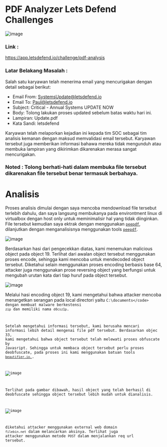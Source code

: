 # PDF Analyzer Lets Defend Challenges

![image](https://user-images.githubusercontent.com/43168046/210167881-5ad9edce-fed1-4012-ad2e-a8420dd3122a.png)

### Link : 
https://app.letsdefend.io/challenge/pdf-analysis

### Latar Belakang Masalah : 
Salah satu karyawan telah menerima email yang mencurigakan dengan detail sebagai berikut:

- Email From: SystemsUpdate@letsdefend.io 
- Email To: Paul@letsdefend.io 
- Subject: Critical - Annual Systems UPDATE NOW 
- Body: Tolong lakukan proses updated sebelum batas waktu hari ini. 
- Lampiran: Update.pdf 
- Kata Sandi: letsdefend

Karyawan telah melaporkan kejadian ini kepada tim SOC sebagai tim analisis kemanan dengan maksud memvalidasi email tersebut. Karyawan tersebut juga memberikan informasi bahawa mereka tidak mengunduh atau membuka lampiran yang dikirimkan dikarenakan merasa sangat mencurigakan. 

### Noted : Tolong berhati-hati dalam membuka file tersebut dikarenakan file tersebut benar termasuk berbahaya. 

# Analisis
Proses analisis dimulai dengan saya mencoba mendownload file tersebut terlebih dahulu, dan saya langsung membukanya pada environtment linux di virtualbox dengan host only untuk meminimalisir hal yang tidak diinginkan.  File tersebut kemudian saya ektrak dengan menggunakan <a href="#"><code>peepdf</code></a>, dilanjutkan dengan menganalisisnya menggunakan tools <a href="https://github.com/jesparza/peepdf" target="_blank"><code>peepdf</code></a>. 

![image](https://user-images.githubusercontent.com/43168046/210489392-8b56f939-dc0f-4523-8916-f7945f88dc6f.png)

Berdasarkan hasi dari pengecekkan diatas, kami menemukan malicious object pada object 19. Terlihat dari awalan object tersebut menggunakan proses encode, sehingga kami mencoba untuk mendecoded object tersebut.  Diketahui selain menggunakan proses encoding berbasis base 64, attacker juga menggunakan prose reversing object yang berfungsi untuk mengubah urutan kata dari tiap huruf pada object tersebut. 

![image](https://user-images.githubusercontent.com/43168046/210490648-f10ab7d8-7ae2-4367-a0d2-6c3d0d8eeb96.png)

Melalui hasi encoding object 19, kami mengetahui bahwa attacker mencoba menargetkan serangan pada local directori yaitu  <code>C:\documents\</code> dengan membuat malware berkestensi <code>zip</code> dan memiliki nama <code>d0csz1p</code>. 

Setelah mengetahui informasi tersebut, kami berusaha mencari informasi lebih detail mengenai file pdf tersebut. Berdasarkan objec 33, kami mengetahui bahwa object tersebut telah melewati proses obfuscate by Javasript. Sehingga untuk membaca object tersebut perlu proses deobfuscate, pada proses ini kami menggunakan batuan tools <a href="https://beautifier.io/"><code>beautifier.io.</code></a>.

![image](https://user-images.githubusercontent.com/43168046/210493323-eabb88f0-91f9-486a-87c2-acc6b822a6e2.png)

Terlihat pada gambar dibawah, hasil object yang telah berhasil di deobfuscate sehingga object tersebut lebih mudah untuk dianalisis.

![image](https://user-images.githubusercontent.com/43168046/210496308-2b591877-ac73-494d-9444-af4ab0158275.png)

diketahui attacker menggunakan external web domain <code>filebin.net</code> dalam melancarkan aksinya. Terlihat juga attacker menggunakan metode <code>POST</code> dalam menjalankan req url tersebut.



